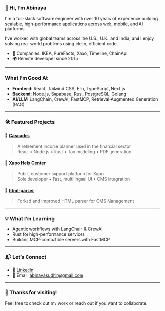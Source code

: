 ### 👋 Hi, I’m Abinaya

I'm a full-stack software engineer with over 10 years of experience building scalable, high-performance applications across web, mobile, and AI platforms.

I’ve worked with global teams across the U.S., U.K., and India, and I enjoy solving real-world problems using clean, efficient code.

- 💼 Companies: IKEA, PureFacts, Xapo, Timeline, ChainApi
- 🌍 Remote developer since 2015
---

### What I’m Good At

- **Frontend**: React, Tailwind CSS, Elm, TypeScript, Next.js  
- **Backend**: Node.js, Supabase, Rust, PostgreSQL, Golang
- **AI/LLM**: LangChain, CrewAI, FastMCP, Retrieval-Augmented Generation (RAG)  


---

### 🛠 Featured Projects

#### 🔹 [Cascades](https://www.milestones-retirement.com/)
> A retirement income planner used in the financial sector  
> React • Node.js • Rust • Tax modeling • PDF generation

#### 🔹 [Xapo Help Center](https://customersupport.xapo.com/lang/en_us/)
> Public customer support platform for Xapo  
> Sole developer • Fast, multilingual UI • CMS integration

#### 🔹 [html-parser](https://github.com/abinayasudhir/html-parser)
> Forked and improved HTML parser for CMS Management


---

### 💡 What I’m Learning

- Agentic workflows with LangChain & CrewAI  
- Rust for high-performance services  
- Building MCP-compatible servers with FastMCP

---

### 📬 Let’s Connect

- 💼 [LinkedIn](https://www.linkedin.com/in/abinayasudhir)  
- 📧 Email: abinayasudhir@gmail.com  


---

### 🙌 Thanks for visiting!

Feel free to check out my work or reach out if you want to collaborate.
